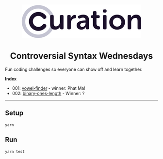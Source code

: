 <p align="center">
    <br>
    <a href="https://curationcorp.com" target="_blank">
    <img src="curationlogo.png"/>
    </a>
    <br>
</p>

<h1 align="center">Controversial Syntax Wednesdays</h1>

Fun coding challenges so everyone can show off and learn together. 

**Index**
- 001: [vowel-finder](001_vowel_distance_finder/) - winner: Phat Ma!
- 002: [binary-ones-length](002_binary_ones_length) - Winner: ?
--- 

## Setup
```
yarn
```

## Run
```
yarn test
```
